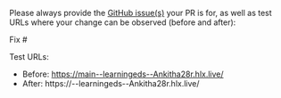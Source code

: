 Please always provide the [GitHub issue(s)](../issues) your PR is for, as well as test URLs where your change can be observed (before and after):

Fix #<gh-issue-id>

Test URLs:
- Before: https://main--learningeds--Ankitha28r.hlx.live/
- After: https://<branch>--learningeds--Ankitha28r.hlx.live/
